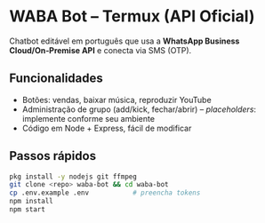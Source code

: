 
# WABA Bot – Termux (API Oficial)

Chatbot editável em português que usa a **WhatsApp Business Cloud/On‑Premise API** e conecta via SMS (OTP).

## Funcionalidades
- Botões: vendas, baixar música, reproduzir YouTube
- Administração de grupo (add/kick, fechar/abrir) – *placeholders*: implemente conforme seu ambiente
- Código em Node + Express, fácil de modificar

## Passos rápidos
```bash
pkg install -y nodejs git ffmpeg
git clone <repo> waba-bot && cd waba-bot
cp .env.example .env           # preencha tokens
npm install
npm start
```
